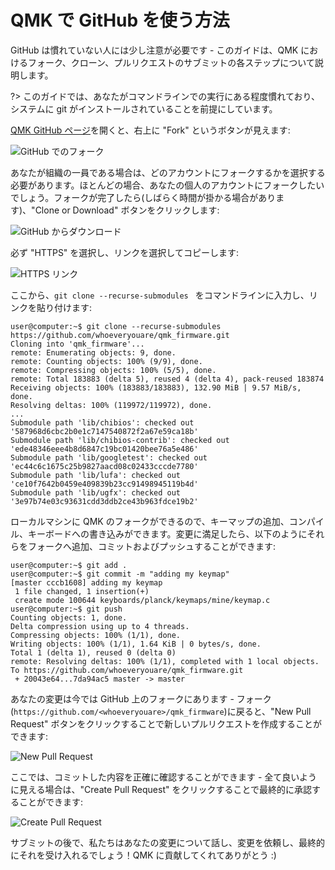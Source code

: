 # QMK で GitHub を使う方法

<!---
  original document: 0.12.43:docs/getting_started_github.md
  git diff 0.12.43 HEAD -- docs/getting_started_github.md | cat
-->

GitHub は慣れていない人には少し注意が必要です - このガイドは、QMK におけるフォーク、クローン、プルリクエストのサブミットの各ステップについて説明します。

?> このガイドでは、あなたがコマンドラインでの実行にある程度慣れており、システムに git がインストールされていることを前提にしています。

[QMK GitHub ページ](https://github.com/qmk/qmk_firmware)を開くと、右上に "Fork" というボタンが見えます:

![GitHub でのフォーク](https://i.imgur.com/8Toomz4.jpg)

あなたが組織の一員である場合は、どのアカウントにフォークするかを選択する必要があります。ほとんどの場合、あなたの個人のアカウントにフォークしたいでしょう。フォークが完了したら(しばらく時間が掛かる場合があります)、"Clone or Download" ボタンをクリックします:

![GitHub からダウンロード](https://i.imgur.com/N1NYcSz.jpg)

必ず "HTTPS" を選択し、リンクを選択してコピーします:

![HTTPS リンク](https://i.imgur.com/eGO0ohO.jpg)

ここから、`git clone --recurse-submodules ` をコマンドラインに入力し、リンクを貼り付けます:

```
user@computer:~$ git clone --recurse-submodules https://github.com/whoeveryouare/qmk_firmware.git
Cloning into 'qmk_firmware'...
remote: Enumerating objects: 9, done.
remote: Counting objects: 100% (9/9), done.
remote: Compressing objects: 100% (5/5), done.
remote: Total 183883 (delta 5), reused 4 (delta 4), pack-reused 183874
Receiving objects: 100% (183883/183883), 132.90 MiB | 9.57 MiB/s, done.
Resolving deltas: 100% (119972/119972), done.
...
Submodule path 'lib/chibios': checked out '587968d6cbc2b0e1c7147540872f2a67e59ca18b'
Submodule path 'lib/chibios-contrib': checked out 'ede48346eee4b8d6847c19bc01420bee76a5e486'
Submodule path 'lib/googletest': checked out 'ec44c6c1675c25b9827aacd08c02433cccde7780'
Submodule path 'lib/lufa': checked out 'ce10f7642b0459e409839b23cc91498945119b4d'
Submodule path 'lib/ugfx': checked out '3e97b74e03c93631cdd3ddb2ce43b963fdce19b2'
```

ローカルマシンに QMK のフォークができるので、キーマップの追加、コンパイル、キーボードへの書き込みができます。変更に満足したら、以下のようにそれらをフォークへ追加、コミットおよびプッシュすることができます:

```
user@computer:~$ git add .
user@computer:~$ git commit -m "adding my keymap"
[master cccb1608] adding my keymap
 1 file changed, 1 insertion(+)
 create mode 100644 keyboards/planck/keymaps/mine/keymap.c
user@computer:~$ git push
Counting objects: 1, done.
Delta compression using up to 4 threads.
Compressing objects: 100% (1/1), done.
Writing objects: 100% (1/1), 1.64 KiB | 0 bytes/s, done.
Total 1 (delta 1), reused 0 (delta 0)
remote: Resolving deltas: 100% (1/1), completed with 1 local objects.
To https://github.com/whoeveryouare/qmk_firmware.git
 + 20043e64...7da94ac5 master -> master
```

あなたの変更は今では GitHub 上のフォークにあります - フォーク (`https://github.com/<whoeveryouare>/qmk_firmware`)に戻ると、"New Pull Request" ボタンをクリックすることで新しいプルリクエストを作成することができます:

![New Pull Request](https://i.imgur.com/DxMHpJ8.jpg)

ここでは、コミットした内容を正確に確認することができます - 全て良いように見える場合は、"Create Pull Request" をクリックすることで最終的に承認することができます:

![Create Pull Request](https://i.imgur.com/Ojydlaj.jpg)

サブミットの後で、私たちはあなたの変更について話し、変更を依頼し、最終的にそれを受け入れるでしょう！QMK に貢献してくれてありがとう :)
